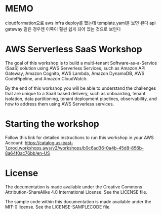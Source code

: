# MEMO
cloudformation으로 aws infra deploy를 했는데
template.yaml을 보면 된다
api gateway 같은 경우엔 이쪽이 훨씬 쉽게 되어 있는 것으로 보인다

# AWS Serverless SaaS Workshop
The goal of this workshop is to build a multi-tenant Software-as-a-Service (SaaS) solution using AWS Serverless Services, such as Amazon API Gateway, Amazon Cognito, AWS Lambda, Amazon DynamoDB, AWS CodePipeline, and Amazon CloudWatch.

By the end of this workshop you will be able to understand the challenges that are unique to a SaaS based delivery, such as onboarding, tenant isolation, data partitioning, tenant deployment pipelines, observability, and how to address them using AWS Serverless services.

# Starting the workshop
Follow this link for detailed instructions to run this workshop in your AWS Account: https://catalog.us-east-1.prod.workshops.aws/v2/workshops/b0c6ad36-0a4b-45d8-856b-8a64f0ac76bb/en-US

# License
The documentation is made available under the Creative Commons Attribution-ShareAlike 4.0 International License. See the LICENSE file.

The sample code within this documentation is made available under the MIT-0 license. See the LICENSE-SAMPLECODE file.
